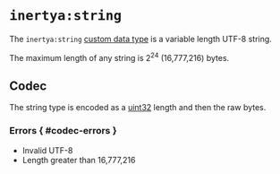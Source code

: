 # `inertya:string`

The `inertya:string` [custom data type] is a variable length UTF-8 string.

The maximum length of any string is 2<sup>24</sup> (16,777,216) bytes.

[custom data type]: ../../features/custom-data.md


## Codec

The string type is encoded as a [uint32] length and then the raw bytes.

[uint32]: uints.md

### Errors { #codec-errors }

- Invalid UTF-8
- Length greater than 16,777,216
